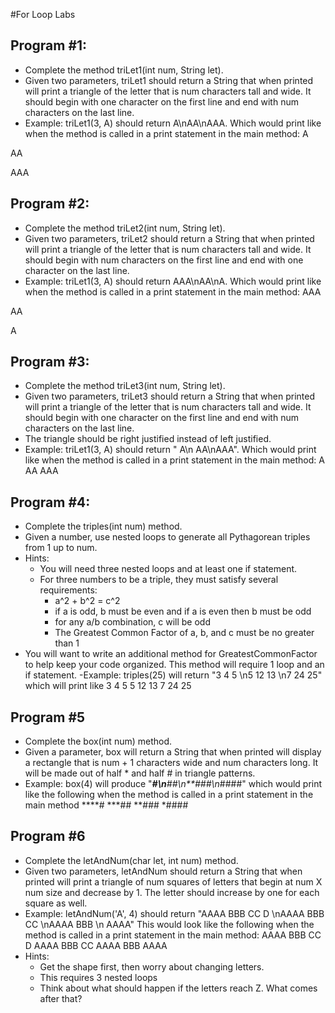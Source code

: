 #For Loop Labs

## Program #1: 
- Complete the method triLet1(int num, String let).  
- Given two parameters, triLet1 should return a String that when printed will print a triangle of the letter that is num characters tall and wide.  It should begin with one character on the first line and end with num characters on the last line. 
- Example:  triLet1(3, A) should return A\nAA\nAAA. Which would print like when the method is called in a print statement in the main method:
A

AA

AAA

## Program #2:
- Complete the method triLet2(int num, String let).  
- Given two parameters, triLet2 should return a String that when printed will print a triangle of the letter that is num characters tall and wide.  It should begin with num characters on the first line and end with one character on the last line. 
- Example:  triLet1(3, A) should return AAA\nAA\nA. Which would print like when the method is called in a print statement in the main method:
AAA

AA

A


## Program #3:
- Complete the method triLet3(int num, String let).  
- Given two parameters, triLet3 should return a String that when printed will print a triangle of the letter that is num characters tall and wide.  It should begin with one character on the first line and end with num characters on the last line. 
- The triangle should be right justified instead of left justified.
- Example:  triLet1(3, A) should return "  A\n AA\nAAA". Which would print like when the method is called in a print statement in the main method:
  A
 AA
AAA

## Program #4:
- Complete the triples(int num) method.
- Given a number, use nested loops to generate all Pythagorean triples from 1 up to num.  
- Hints: 
  - You will need three nested loops and at least one if statement. 
  - For three numbers to be a triple, they must satisfy several requirements:
      - a^2 + b^2 = c^2
      - if a is odd, b must be even and if a is even then b must be odd
      - for any a/b combination, c will be odd
      - The Greatest Common Factor of a, b, and c must be no greater than 1
- You will want to write an additional method for GreatestCommonFactor to help keep your code organized.  This method will require 1 loop and an if statement.
-Example: triples(25) will return "3 4 5 \n5 12 13 \n7 24 25" which will print like
3 4 5
5 12 13
7 24 25

## Program #5
- Complete the box(int num) method.
- Given a parameter, box will return a String that when printed will display a rectangle that is num + 1 characters wide and num characters long.  It will be made out of half * and half # in triangle patterns.
- Example: box(4) will produce "****#\n***##\n**###\n*####"  which would print like the following when the method is called in a print statement in the main method
****#
***##
**###
*####
  
## Program #6
- Complete the letAndNum(char let, int num) method.
- Given two parameters, letAndNum should return a String that when printed will print a triangle of num squares of letters that begin at num X num size and decrease by 1.  The letter should increase by one for each square as well. 
- Example:  letAndNum('A', 4) should return "AAAA BBB CC D \nAAAA BBB CC \nAAAA BBB \n AAAA"  This would look like the following when the method is called in a print statement in the main method:
AAAA BBB CC D
AAAA BBB CC
AAAA BBB
AAAA
- Hints: 
   - Get the shape first, then worry about changing letters.
   - This requires 3 nested loops
   - Think about what should happen if the letters reach Z.  What comes after that?
